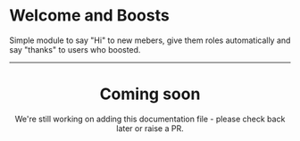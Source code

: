 # Welcome and Boosts

Simple module to say "Hi" to new mebers, give them roles automatically and say "thanks" to users who boosted.

---
<center><h1>Coming soon</h1></center>
<center>We're still working on adding this documentation file - please check back later or raise a PR.</center>